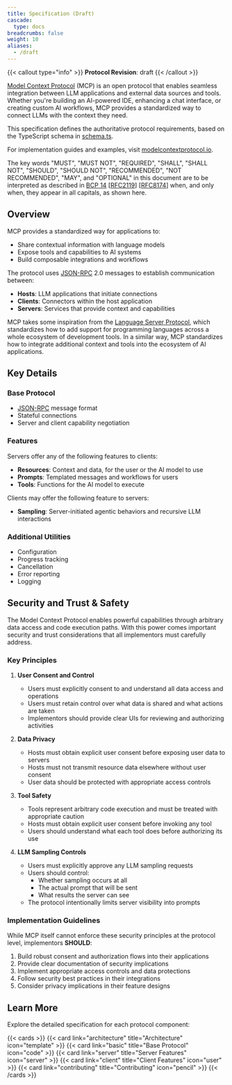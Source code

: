 ```yaml
---
title: Specification (Draft)
cascade:
  type: docs
breadcrumbs: false
weight: 10
aliases:
  - /draft
---
```


{{< callout type="info" >}}
**Protocol Revision**: draft
{{< /callout >}}

[Model Context Protocol](https://modelcontextprotocol.io) (MCP) is an open protocol that enables seamless integration between LLM applications and external data sources and tools. Whether you're building an AI-powered IDE, enhancing a chat interface, or creating custom AI workflows, MCP provides a standardized way to connect LLMs with the context they need.

This specification defines the authoritative protocol requirements, based on the TypeScript schema in [schema.ts](https://github.com/modelcontextprotocol/specification/draft/blob/main/schema/schema.ts).

For implementation guides and examples, visit [modelcontextprotocol.io](https://modelcontextprotocol.io).

The key words "MUST", "MUST NOT", "REQUIRED", "SHALL", "SHALL NOT", "SHOULD", "SHOULD NOT", "RECOMMENDED", "NOT RECOMMENDED", "MAY", and "OPTIONAL" in this document are to be interpreted as described in [BCP 14](https://datatracker.ietf.org/doc/html/bcp14) [[RFC2119](https://datatracker.ietf.org/doc/html/rfc2119)] [[RFC8174](https://datatracker.ietf.org/doc/html/rfc8174)] when, and only when, they appear in all capitals, as shown here.

## Overview

MCP provides a standardized way for applications to:

- Share contextual information with language models
- Expose tools and capabilities to AI systems
- Build composable integrations and workflows

The protocol uses [JSON-RPC](https://www.jsonrpc.org/) 2.0 messages to establish communication between:

- **Hosts**: LLM applications that initiate connections
- **Clients**: Connectors within the host application
- **Servers**: Services that provide context and capabilities

MCP takes some inspiration from the [Language Server Protocol](https://microsoft.github.io/language-server-protocol/), which standardizes how to add support for programming languages across a whole ecosystem of development tools. In a similar way, MCP standardizes how to integrate additional context and tools into the ecosystem of AI applications.

## Key Details

### Base Protocol
- [JSON-RPC](https://www.jsonrpc.org/) message format
- Stateful connections
- Server and client capability negotiation

### Features

Servers offer any of the following features to clients:

- **Resources**: Context and data, for the user or the AI model to use
- **Prompts**: Templated messages and workflows for users
- **Tools**: Functions for the AI model to execute

Clients may offer the following feature to servers:

- **Sampling**: Server-initiated agentic behaviors and recursive LLM interactions

### Additional Utilities

- Configuration
- Progress tracking
- Cancellation
- Error reporting
- Logging

## Security and Trust & Safety

The Model Context Protocol enables powerful capabilities through arbitrary data access and code execution paths. With this power comes important security and trust considerations that all implementors must carefully address.

### Key Principles

1. **User Consent and Control**
   - Users must explicitly consent to and understand all data access and operations
   - Users must retain control over what data is shared and what actions are taken
   - Implementors should provide clear UIs for reviewing and authorizing activities

2. **Data Privacy**
   - Hosts must obtain explicit user consent before exposing user data to servers
   - Hosts must not transmit resource data elsewhere without user consent
   - User data should be protected with appropriate access controls

3. **Tool Safety**
   - Tools represent arbitrary code execution and must be treated with appropriate caution
   - Hosts must obtain explicit user consent before invoking any tool
   - Users should understand what each tool does before authorizing its use

4. **LLM Sampling Controls**
   - Users must explicitly approve any LLM sampling requests
   - Users should control:
     - Whether sampling occurs at all
     - The actual prompt that will be sent
     - What results the server can see
   - The protocol intentionally limits server visibility into prompts

### Implementation Guidelines

While MCP itself cannot enforce these security principles at the protocol level, implementors **SHOULD**:

1. Build robust consent and authorization flows into their applications
2. Provide clear documentation of security implications
3. Implement appropriate access controls and data protections
4. Follow security best practices in their integrations
5. Consider privacy implications in their feature designs

## Learn More

Explore the detailed specification for each protocol component:

{{< cards >}}
  {{< card link="architecture" title="Architecture" icon="template" >}}
  {{< card link="basic" title="Base Protocol" icon="code" >}}
  {{< card link="server" title="Server Features" icon="server" >}}
  {{< card link="client" title="Client Features" icon="user" >}}
  {{< card link="contributing" title="Contributing" icon="pencil" >}}
{{< /cards >}}
